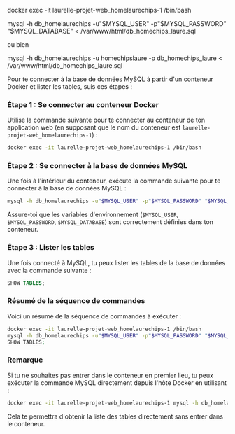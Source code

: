 docker exec -it laurelle-projet-web_homelaurechips-1 /bin/bash

   mysql -h db_homelaurechips -u"$MYSQL_USER" -p"$MYSQL_PASSWORD" "$MYSQL_DATABASE" < /var/www/html/db_homechips_laure.sql

ou bien 

   mysql -h db_homelaurechips -u homechipslaure -p db_homechips_laure < /var/www/html/db_homechips_laure.sql
   
Pour te connecter à la base de données MySQL à partir d'un conteneur Docker et lister les tables, suis ces étapes :

### Étape 1 : Se connecter au conteneur Docker

Utilise la commande suivante pour te connecter au conteneur de ton application web (en supposant que le nom du conteneur est `laurelle-projet-web_homelaurechips-1`) :

```bash
docker exec -it laurelle-projet-web_homelaurechips-1 /bin/bash
```

### Étape 2 : Se connecter à la base de données MySQL

Une fois à l'intérieur du conteneur, exécute la commande suivante pour te connecter à la base de données MySQL :

```bash
mysql -h db_homelaurechips -u"$MYSQL_USER" -p"$MYSQL_PASSWORD" "$MYSQL_DATABASE"
```

Assure-toi que les variables d'environnement (`$MYSQL_USER`, `$MYSQL_PASSWORD`, `$MYSQL_DATABASE`) sont correctement définies dans ton conteneur.

### Étape 3 : Lister les tables

Une fois connecté à MySQL, tu peux lister les tables de la base de données avec la commande suivante :

```sql
SHOW TABLES;
```

### Résumé de la séquence de commandes

Voici un résumé de la séquence de commandes à exécuter :

```bash
docker exec -it laurelle-projet-web_homelaurechips-1 /bin/bash
mysql -h db_homelaurechips -u"$MYSQL_USER" -p"$MYSQL_PASSWORD" "$MYSQL_DATABASE"
SHOW TABLES;
```

### Remarque
Si tu ne souhaites pas entrer dans le conteneur en premier lieu, tu peux exécuter la commande MySQL directement depuis l'hôte Docker en utilisant :

```bash
docker exec -it laurelle-projet-web_homelaurechips-1 mysql -h db_homelaurechips -u"$MYSQL_USER" -p"$MYSQL_PASSWORD" "$MYSQL_DATABASE" -e "SHOW TABLES;"
```

Cela te permettra d'obtenir la liste des tables directement sans entrer dans le conteneur.
